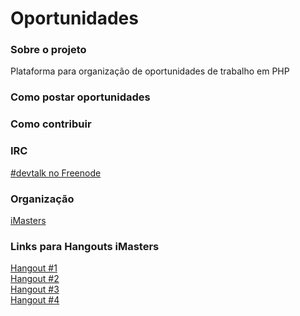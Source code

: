 Oportunidades
=============

### Sobre o projeto
Plataforma para organização de oportunidades de trabalho em PHP

### Como postar oportunidades

### Como contribuir

### IRC
[#devtalk no Freenode](https://webchat.freenode.net/?channels=devtalk)

### Organização
[iMasters](http://imasters.com.br)

### Links para Hangouts iMasters

[Hangout #1](http://imasters.com.br/linguagens/php/hangout-sobre-php)  
[Hangout #2](http://imasters.com.br/linguagens/php/hangout-sobre-php-e-orientacao-a-objetos)  
[Hangout #3](http://imasters.com.br/linguagens/hangout-sobre-frameworks-e-ferramentas-php)  
[Hangout #4](http://imasters.com.br/linguagens/php/frameworks-e-ferramentas-php-parte-2)
